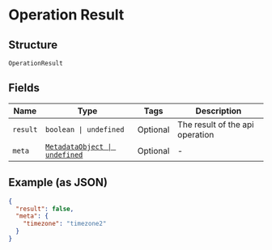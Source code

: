 
# Operation Result

## Structure

`OperationResult`

## Fields

| Name | Type | Tags | Description |
|  --- | --- | --- | --- |
| `result` | `boolean \| undefined` | Optional | The result of the api operation |
| `meta` | [`MetadataObject \| undefined`](../../doc/models/metadata-object.md) | Optional | - |

## Example (as JSON)

```json
{
  "result": false,
  "meta": {
    "timezone": "timezone2"
  }
}
```

